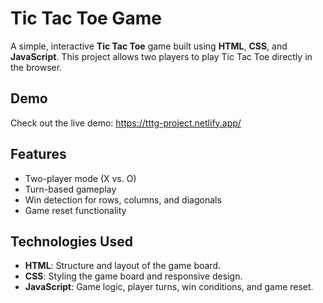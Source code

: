 # Tic Tac Toe Game

A simple, interactive **Tic Tac Toe** game built using **HTML**, **CSS**, and **JavaScript**. This project allows two players to play Tic Tac Toe directly in the browser.

## Demo
Check out the live demo: https://tttg-project.netlify.app/

## Features
- Two-player mode (X vs. O)
- Turn-based gameplay
- Win detection for rows, columns, and diagonals
- Game reset functionality

## Technologies Used
- **HTML**: Structure and layout of the game board.
- **CSS**: Styling the game board and responsive design.
- **JavaScript**: Game logic, player turns, win conditions, and game reset.

